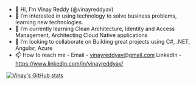 - 👋 Hi, I’m Vinay Reddy (@vinayreddyav)
- 👀 I’m interested in using technology to solve business problems, learning new technologies.
- 🌱 I’m currently learning Clean Architecture, Identity and Access Management, Architecting Cloud Native applications
- 💞️ I’m looking to collaborate on Building great projects using C#, .NET, Angular, Azure
- 📫 How to reach me  - Email - vinayreddyav@gmail.com 
                        LinkedIn - https://www.linkedin.com/in/vinayreddyav/ 
               
[![Vinay's GitHub stats](https://github-readme-stats.vercel.app/api?username=vinayreddyav)](https://github.com/vinayreddyav/github-readme-stats)
<!---
vinayreddyav/vinayreddyav is a ✨ special ✨ repository because its `README.md` (this file) appears on your GitHub profile.
You can click the Preview link to take a look at your changes.
--->

